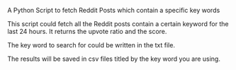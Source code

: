 A Python Script to fetch Reddit Posts which contain a specific key words

This script could fetch all the Reddit posts contain a certain keyword for the last 24 hours. It returns the upvote ratio and the score.

The key word to search for could be written in the txt file.

The results will be saved in csv files titled by the key word you are using.
